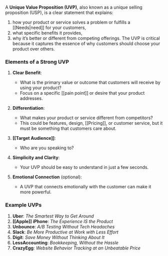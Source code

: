 A **Unique Value Proposition (UVP)**, also known as a unique selling proposition (USP), is a clear statement that explains:
1. how your product or service solves a problem or fulfills a [[Needs|need]] for your customers, 
2. what specific benefits it provides, 
3. why it’s better or different from competing offerings. 
The UVP is critical because it captures the essence of why customers should choose your product over others.

### Elements of a Strong UVP

1. **Clear Benefit**:
   - What is the primary value or outcome that customers will receive by using your product? 
   - Focus on a specific [[pain point]] or desire that your product addresses.
   
2. **Differentiation**:
   - What makes your product or service different from competitors? 
   - This could be features, design, [[Pricing]], or customer service, but it must be something that customers care about.

3. **[[Target Audience]]**:
   - Who are you speaking to? 

4. **Simplicity and Clarity**:
   - Your UVP should be easy to understand in just a few seconds. 
   
5. **Emotional Connection** (optional):
   - A UVP that connects emotionally with the customer can make it more powerful. 

### Example UVPs

1. **Uber**: *The Smartest Way to Get Around*
2. **[[Apple]] iPhone**: *The Experience IS the Product*
3. **Unbounce**: *A/B Testing Without Tech Headaches*
4. **Slack**: *Be More Productive at Work with Less Effort*
5. **Digit**: *Save Money Without Thinking About It*
6. **LessAccounting**: *Bookkeeping, Without the Hassle*
7. **CrazyEgg**: *Website Behavior Tracking at an Unbeatable Price*
